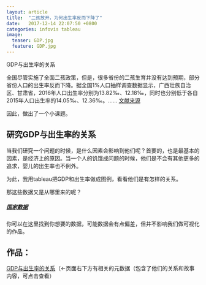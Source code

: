 ```yaml
---
layout: article
title:  "二孩放开，为何出生率反而下降了"
date:   2017-12-14 22:07:50 +0800
categories: infovis tableau
image:
  teaser: GDP.jpg
  feature: GDP.jpg
---
```

GDP与出生率的关系

全国尽管实施了全面二孩政策，但是，很多省份的二孩生育并没有达到预期，部分省份人口的出生率反而下降。据全国1%人口抽样调查数据显示，广西壮族自治区、甘肃省，2016年人口出生率分别为13.82‰、12.18‰，同时也分别低于各自2015年人口出生率的14.05‰、12.36‰。......  [文献来源](http://guancha.gmw.cn/2017-02/25/content_23822478.htm?tt_group_id=6390937637566529794)

因此，做出了一个小课题。
## 研究GDP与出生率的关系
当我们研究一个问题的时候，是什么因素会影响到他们呢？首要的，也是最基本的因素，是经济上的原因。当一个人的饥饿成问题的时候，他们是不会有其他更多的追求，婴儿的出生率也不例外。

为此，我用tableau把GDP和出生率做成图例，看看他们是有怎样的关系。

那这些数据又是从哪里来的呢？

#####  [国家数据](http://data.stats.gov.cn/)
你可以在这里找到你想要的数据，可能数据会有点偏差，但并不影响我们做可视化的作品。

## 作品：
<a href="https://public.tableau.com/profile/.25311013#!/vizhome/GDP_212/sheet3" target="_blank">GDP与出生率的关系</a>（←页面右下方有相关的元数据（包含了他们的关系和故事内容，可点击查看）